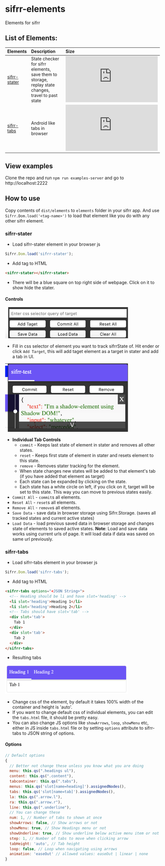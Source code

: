 # sifrr-elements

Elements for sifrr

## List of Elements:
| Elements | Description | Size |
| :------------- | :------------- | :-------------|
| [sifrr-stater](./elements/sifrr/stater.html) | State checker for sifrr elements, save them to storage, replay state changes, travel to past state | [![Minified + Gzipped](https://img.badgesize.io/sifrr/sifrr-elements/master/dist/elements/sifrr/stater.html?compression=gzip&maxAge=60)](./dist/elements/sifrr/stater.html) |
| [sifrr-tabs](./elements/sifrr/tabs.html) | Android like tabs in browser | [![Minified + Gzipped](https://img.badgesize.io/sifrr/sifrr-elements/master/dist/elements/sifrr/tabs.html?compression=gzip&maxAge=60)](./dist/elements/sifrr/tabs.html) |

## View examples
Clone the repo and run `npm run examples-server` and go to http://localhost:2222

## How to use
Copy contents of `dist/elements` to `elements` folder in your sifrr app. And use `Sifrr.Dom.load('<tag-name>')` to load that element like you do with any other sifrr element.

### sifrr-stater
- Load sifrr-stater element in your browser js
```js
Sifrr.Dom.load('sifrr-stater');
```
- Add tag to HTML
```html
<sifrr-stater></sifrr-stater>
```
- There will be a blue square on top right side of webpage. Click on it to show hide the stater.

#### Controls

<img src='./images/all_controls.png' title='controls' width='400'>

- Fill in css selector of element you want to track sifrrState of. Hit ender or click `Add Target`, this will add taget element as a target in stater and add a tab in UI.

<img src='./images/individual_controls.png' title='individual controls' width='400'>

- __Individual Tab Controls__
  - `commit` - Keeps last state of element in stater and removes all other states.
  - `reset` - Keeps first state of element in stater and resets element to this state.
  - `remove` - Removes stater tracking for the element.
  - When state changes new states will be added to that element's tab (if you have added that element as target)  
  - Each state can be expanded by clicking on the state.
  - Each state has a white circle on left, if you click on it, target will be set to this state. This way you can move to previous states easily.
- `Commit All` - `commit`s all elements.
- `Reset All` - `reset`s all elements.
- `Remove All` - `remove`s all elements.
- `Save Data` - save data in browser storage using Sifrr.Storage. (saves all tracked states and current active states)
- `Load Data` - load previous saved data in browser storage and changes state of elements to saved active states.
__Note__: Load and save data works using current urls of page. It will load data if data was saved on same url previously.

### sifrr-tabs
- Load sifrr-tabs element in your browser js
```js
Sifrr.Dom.load('sifrr-tabs');
```
- Add tag to HTML
```html
<sifrr-tabs options="<JSON String>">
  <!-- Heading should be li and have slot='heading' -->
  <li slot='heading'>Heading 1</li>
  <li slot='heading'>Heading 2</li>
  <!-- Tabs should have slot='tab' -->
  <div slot='tab'>
    Tab 1
  </div>
  <div slot='tab'>
    Tab 2
  </div>
</sifrr-tabs>
```
- Resulting tabs

<img src='./images/tabs.png' title='tab' width='400'>

- Change css of the element, by default it takes 100% width of the container and height is 'auto'.
- If you want to change default css of individual elements, you can edit the `tabs.html` file, it should be pretty easy.
- You can also change JS options like `showArrows`, `loop`, `showMenu` etc, either in JS inside `tabs.html` file or by setting `options` attribute to sifrr-tabs to JSON string of options.

#### Options
```js
// Default options
{
  // Better not change these unless you know what you are doing
  menu: this.qs(".headings ul"),
  content: this.qs(".content"),
  tabcontainer: this.qs(".tabs"),
  menus: this.qs('slot[name=heading]').assignedNodes(),
  tabs: this.qs('slot[name=tab]').assignedNodes(),
  la: this.qs(".arrow.l"),
  ra: this.qs(".arrow.r"),
  line: this.qs(".underline"),
  // You can change these
  num: 1, // Number of tabs to shown at once
  showArrows: false, // Show arrows or not
  showMenu: true, // Show Headings menu or not
  showUnderline: true, // Show underline below active menu item or not
  step: 1, // Number of tabs to move when clicking arrow
  tabHeight: 'auto', // Tab height
  loop: false, // Loop when navigating using arrows
  animation: 'easeOut' // allowed values: easeOut | linear | none
}
```

